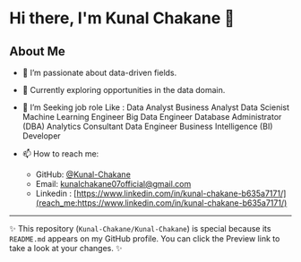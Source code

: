 # Hi there, I'm Kunal Chakane 👋

## About Me

- 👀 I’m passionate about data-driven fields.
- 🌱 Currently exploring opportunities in the data domain.
- 👀 I’m Seeking job role Like :
                              Data Analyst
                              Business Analyst
                              Data Scienist
                              Machine Learning Engineer
                              Big Data Engineer
                              Database Administrator (DBA)
                              Analytics Consultant
                              Data Engineer
                              Business Intelligence (BI) Developer
  
- 📫 How to reach me: 
  - GitHub: [@Kunal-Chakane](https://github.com/Kunal-Chakane)
  - Email: [kunalchakane07official@gmail.com](mailto:kunalchakane07official@gmail.com)
  - Linkedin : [https://www.linkedin.com/in/kunal-chakane-b635a7171/](reach_me:https://www.linkedin.com/in/kunal-chakane-b635a7171/)

---

✨ This repository (`Kunal-Chakane/Kunal-Chakane`) is special because its `README.md` appears on my GitHub profile. You can click the Preview link to take a look at your changes. ✨
